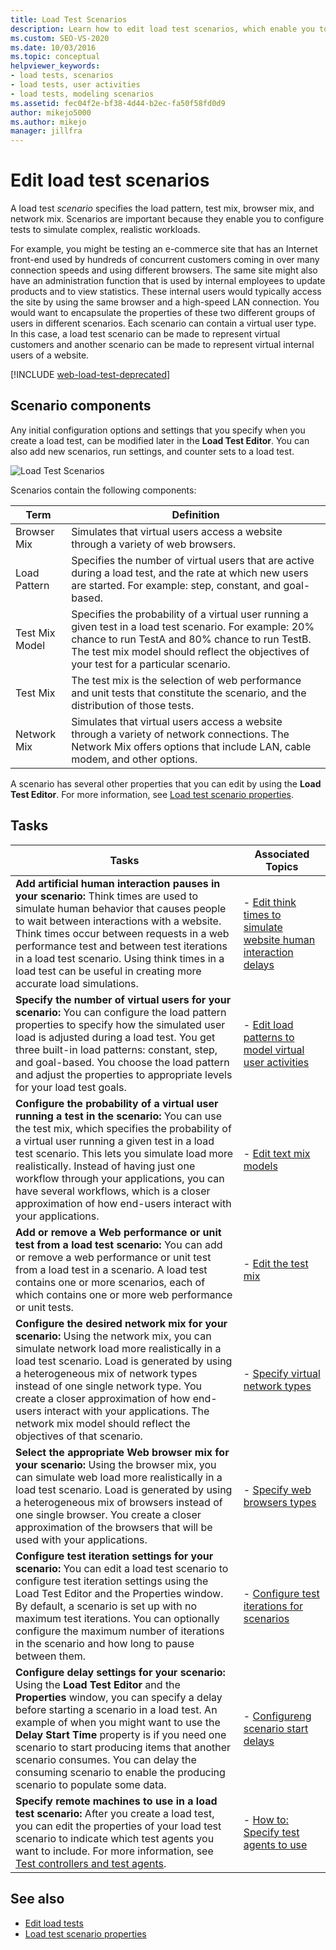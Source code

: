 ```yaml
---
title: Load Test Scenarios
description: Learn how to edit load test scenarios, which enable you to configure tests to simulate complex, realistic workloads.
ms.custom: SEO-VS-2020
ms.date: 10/03/2016
ms.topic: conceptual
helpviewer_keywords:
- load tests, scenarios
- load tests, user activities
- load tests, modeling scenarios
ms.assetid: fec04f2e-bf38-4d44-b2ec-fa50f58fd0d9
author: mikejo5000
ms.author: mikejo
manager: jillfra
---
```

# Edit load test scenarios

A load test *scenario* specifies the load pattern, test mix, browser mix, and network mix. Scenarios are important because they enable you to configure tests to simulate complex, realistic workloads.

For example, you might be testing an e-commerce site that has an Internet front-end used by hundreds of concurrent customers coming in over many connection speeds and using different browsers. The same site might also have an administration function that is used by internal employees to update products and to view statistics. These internal users would typically access the site by using the same browser and a high-speed LAN connection. You would want to encapsulate the properties of these two different groups of users in different scenarios. Each scenario can contain a virtual user type. In this case, a load test scenario can be made to represent virtual customers and another scenario can be made to represent virtual internal users of a website.

[!INCLUDE [web-load-test-deprecated](includes/web-load-test-deprecated.md)]

## Scenario components

Any initial configuration options and settings that you specify when you create a load test, can be modified later in the **Load Test Editor**. You can also add new scenarios, run settings, and counter sets to a load test.

![Load Test Scenarios](../test/media/loadtesteditinscenarios.png)

Scenarios contain the following components:

|Term|Definition|
|-|-|
|Browser Mix|Simulates that virtual users access a website through a variety of web browsers.|
|Load Pattern|Specifies the number of virtual users that are active during a load test, and the rate at which new users are started. For example: step, constant, and goal-based.|
|Test Mix Model|Specifies the probability of a virtual user running a given test in a load test scenario. For example: 20% chance to run TestA and 80% chance to run TestB. The test mix model should reflect the objectives of your test for a particular scenario.|
|Test Mix|The test mix is the selection of web performance and unit tests that constitute the scenario, and the distribution of those tests.|
|Network Mix|Simulates that virtual users access a website through a variety of network connections. The Network Mix offers options that include LAN, cable modem, and other options.|

A scenario has several other properties that you can edit by using the **Load Test Editor**. For more information, see [Load test scenario properties](../test/load-test-scenario-properties.md).

## Tasks

|Tasks|Associated Topics|
|-|-----------------------|
|**Add artificial human interaction pauses in your scenario:** Think times are used to simulate human behavior that causes people to wait between interactions with a website. Think times occur between requests in a web performance test and between test iterations in a load test scenario. Using think times in a load test can be useful in creating more accurate load simulations.|-   [Edit think times to simulate website human interaction delays](../test/edit-think-times-in-load-test-scenarios.md)|
|**Specify the number of virtual users for your scenario:** You can configure the load pattern properties to specify how the simulated user load is adjusted during a load test. You get three built-in load patterns: constant, step, and goal-based. You choose the load pattern and adjust the properties to appropriate levels for your load test goals.|-   [Edit load patterns to model virtual user activities](../test/edit-load-patterns-to-model-virtual-user-activities.md)|
|**Configure the probability of a virtual user running a test in the scenario:** You can use the test mix, which specifies the probability of a virtual user running a given test in a load test scenario. This lets you simulate load more realistically. Instead of having just one workflow through your applications, you can have several workflows, which is a closer approximation of how end-users interact with your applications.|-   [Edit text mix models](../test/edit-test-mix-models-to-specify-the-probability-of-a-virtual-user-running-a-test.md)|
|**Add or remove a Web performance or unit test from a load test scenario:** You can add or remove a web performance or unit test from a load test in a scenario. A load test contains one or more scenarios, each of which contains one or more web performance or unit tests.|-   [Edit the test mix](../test/edit-the-test-mix-to-specify-which-web-browsers-types-in-a-load-test-scenario.md)|
|**Configure the desired network mix for your scenario:** Using the network mix, you can simulate network load more realistically in a load test scenario. Load is generated by using a heterogeneous mix of network types instead of one single network type. You create a closer approximation of how end-users interact with your applications. The network mix model should reflect the objectives of that scenario.|-   [Specify virtual network types](../test/specify-virtual-network-types-in-a-load-test-scenario.md)|
|**Select the appropriate Web browser mix for your scenario:** Using the browser mix, you can simulate web load more realistically in a load test scenario. Load is generated by using a heterogeneous mix of browsers instead of one single browser. You create a closer approximation of the browsers that will be used with your applications.|-   [Specify web browsers types](../test/edit-the-test-mix-to-specify-which-web-browsers-types-in-a-load-test-scenario.md)|
|**Configure test iteration settings for your scenario:** You can edit a load test scenario to configure test iteration settings using the Load Test Editor and the Properties window. By default, a scenario is set up with no maximum test iterations. You can optionally configure the maximum number of iterations in the scenario and how long to pause between them.|-   [Configure test iterations for scenarios](../test/configure-test-iterations-in-a-load-test-scenario.md)|
|**Configure delay settings for your scenario:** Using the **Load Test Editor** and the **Properties** window, you can specify a delay before starting a scenario in a load test. An example of when you might want to use the **Delay Start Time** property is if you need one scenario to start producing items that another scenario consumes. You can delay the consuming scenario to enable the producing scenario to populate some data.|-   [Configureng scenario start delays](../test/configure-scenario-start-delays.md)|
|**Specify remote machines to use in a load test scenario:** After you create a load test, you can edit the properties of your load test scenario to indicate which test agents you want to include. For more information, see [Test controllers and test agents](configure-test-agents-and-controllers-for-load-tests.md).|-   [How to: Specify test agents to use](../test/how-to-specify-test-agents-to-use-in-load-test-scenarios.md)|

## See also

- [Edit load tests](../test/edit-load-tests.md)
- [Load test scenario properties](../test/load-test-scenario-properties.md)
